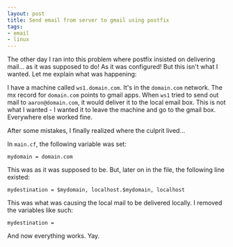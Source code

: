 ```yaml
---
layout: post
title: Send email from server to gmail using postfix
tags:
- email
- linux
---
```

The other day I ran into this problem where postfix insisted on delivering mail... as it was supposed to do!  As it was configured!  But this isn't what I wanted.  Let me explain what was happening:

I have a machine called `ws1.domain.com`.  It's in the `domain.com` network.  The mx record for `domain.com` points to gmail apps.  When `ws1` tried to send out mail to `aaron@domain.com`, it would deliver it to the local email box.  This is not what I wanted - I wanted it to leave the machine and go to the gmail box.  Everywhere else worked fine.

After some mistakes, I finally realized where the culprit lived...

In `main.cf`, the following variable was set:

    mydomain = domain.com

This was as it was supposed to be.  But, later on in the file, the following line existed:
    
    mydestination = $mydomain, localhost.$mydomain, localhost

This was what was causing the local mail to be delivered locally.  I removed the variables like such:
    
    mydestination =

And now everything works.  Yay.
